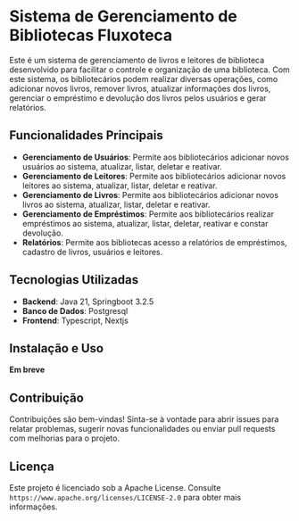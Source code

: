 # Sistema de Gerenciamento de Bibliotecas Fluxoteca 

Este é um sistema de gerenciamento de livros e leitores de biblioteca desenvolvido para facilitar o controle e organização de uma biblioteca. Com este sistema, os bibliotecários podem realizar diversas operações, como adicionar novos livros, remover livros, atualizar informações dos livros, gerenciar o empréstimo e devolução dos livros pelos usuários e gerar relatórios.

## Funcionalidades Principais

- **Gerenciamento de Usuários**: Permite aos bibliotecários adicionar novos usuários ao sistema, atualizar, listar, deletar e reativar.
- **Gerenciamento de Leitores**: Permite aos bibliotecários adicionar novos leitores ao sistema, atualizar, listar, deletar e reativar.
- **Gerenciamento de Livros**: Permite aos bibliotecários adicionar novos livros ao sistema, atualizar, listar, deletar e reativar.
- **Gerenciamento de Empréstimos**: Permite aos bibliotecários realizar empréstimos ao sistema, atualizar, listar, deletar, reativar e constar devolução.
- **Relatórios**: Permite aos bibliotecas acesso a relatórios de empréstimos, cadastro de livros, usuários e leitores.

## Tecnologias Utilizadas

- **Backend**: Java 21, Springboot 3.2.5
- **Banco de Dados**: Postgresql
- **Frontend**: Typescript, Nextjs

## Instalação e Uso

**Em breve**

## Contribuição

Contribuições são bem-vindas! Sinta-se à vontade para abrir issues para relatar problemas, sugerir novas funcionalidades ou enviar pull requests com melhorias para o projeto.

## Licença

Este projeto é licenciado sob a Apache License. Consulte `https://www.apache.org/licenses/LICENSE-2.0` para obter mais informações.

